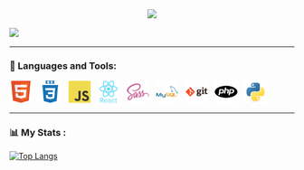 <div id="header" align="center">
    <img src="https://media.giphy.com/media/13HgwGsXF0aiGY/giphy.gif" width="200"/>
    <!--<h1 align="center">Hi there 👋, I'm Álex</h1>-->
    <!--<h3 align="center">descripcion</h3>-->
    <!-- <a href="https://github.com/abhisheknaiidu/awesome-github-profile-readme/stargazers"><img src="https://img.shields.io/github/stars/abhisheknaiidu/awesome-github-profile-readme" alt="Stars Badge"/></a> -->
</div>

![](https://komarev.com/ghpvc/?username=Dragolex01)

---

<div>
  <h3>🔨 Languages and Tools:</h3>
  <div>
    <img src="https://github.com/devicons/devicon/raw/master/icons/html5/html5-original.svg" title="HTML5" alt="HTML" width="40" height="40" /> &nbsp;
    <img src="https://github.com/devicons/devicon/raw/master/icons/css3/css3-plain-wordmark.svg" title="CSS3" alt="CSS" width="40" height="40" /> &nbsp;
    <img src="https://github.com/devicons/devicon/raw/master/icons/javascript/javascript-original.svg" title="JavaScript" alt="JavaScript" width="40" height="40" /> &nbsp;
    <img src="https://github.com/devicons/devicon/raw/master/icons/react/react-original-wordmark.svg" title="React" alt="React" width="40" height="40" /> &nbsp;
    <img src="https://github.com/devicons/devicon/raw/master/icons/sass/sass-original.svg" title="Sass" alt="Sass" width="40" height="40" /> &nbsp;
    <img src="https://github.com/devicons/devicon/raw/master/icons/mysql/mysql-original-wordmark.svg" title="MySQL" alt="MySQL" width="40" height="40" /> &nbsp;
    <img src="https://github.com/devicons/devicon/raw/master/icons/git/git-original-wordmark.svg" title="Git" alt="Git" width="40" height="40" /> &nbsp;
    <img src="https://github.com/devicons/devicon/raw/master/icons/php/php-plain.svg" title="PHP" alt="PHP" width="40" height="40" /> &nbsp;
    <img src="https://github.com/devicons/devicon/raw/master/icons/python/python-original.svg" title="Python" alt="Python" width="40" height="40" /> &nbsp;
    <!-- <img src="" title="" alt="" width="40" height="40" /> &nbsp; -->
  </div>
</div>

---

### 📊 My Stats :

[![Top Langs](https://github-readme-stats.vercel.app/api/top-langs/?username=Dragolex01)](https://github.com/anuraghazra/github-readme-stats)
